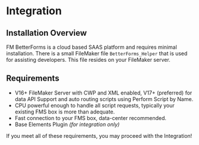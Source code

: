 # Integration

## Installation Overview

FM BetterForms is a cloud based SAAS platform and requires minimal installation. There is a small FileMaker file `BetterForms_Helper` that is used for assisting developers. This file resides on your FileMaker server.

## Requirements <a id="requirements"></a>

* V16+ FileMaker Server with CWP and XML enabled, V17+ \(preferred\) for data API Support and auto routing scripts using Perform Script by Name.
* CPU powerful enough to handle all script requests, typically your existing FMS box is more than adequate. 
* Fast connection to your FMS box, data-center recommended.
* Base Elements Plugin _\(for integration only\)_

If you meet all of these requirements, you may proceed with the Integration!

